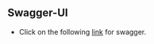 ## Swagger-UI

-   Click on the following [link](http://localhost:8080/movies/swagger-ui.html) for swagger.